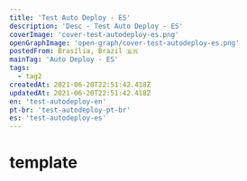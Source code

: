 ```yaml
---
title: 'Test Auto Deploy - ES'
description: 'Desc - Test Auto Deploy - ES'
coverImage: 'cover-test-autodeploy-es.png'
openGraphImage: 'open-graph/cover-test-autodeploy-es.png'
postedFrom: Brasília, Brazil 🇧🇷
mainTag: 'Auto Deploy - ES'
tags:
  - tag2
createdAt: 2021-06-20T22:51:42.418Z
updatedAt: 2021-06-20T22:51:42.418Z
en: 'test-autodeploy-en'
pt-br: 'test-autodeploy-pt-br'
es: 'test-autodeploy-es'
---
```


# template
